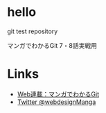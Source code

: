# hello
git test repository

マンガでわかるGit 7・8話実戦用

# Links
- [Web連載：マンガでわかるGit](https://codeiq.jp/magazine/category/git-ai/)
- [Twitter @webdesignManga](https://twitter.com/webKdesignManga/)
